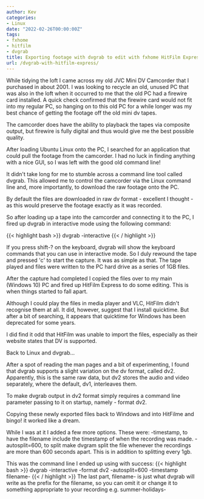 ```yaml
---
author: Kev
categories:
- Linux
date: "2022-02-26T00:00:00Z"
tags:
- fxhome
- hitfilm
- dvgrab
title: Exporting footage with dvgrab to edit with fxhome HitFilm Express
url: /dvgrab-with-hitfilm-express/
---
```

While tidying the loft I came across my old JVC Mini DV Camcorder that I purchased in about 2001. I was looking to recycle an old, unused PC that was also in the loft when it occurred to me that the old PC had a firewire card installed. A quick check confirmed that the firewire card would not fit into my regular PC, so hanging on to this old PC for a while longer was my best chance of getting the footage off the old mini dv tapes.

The camcorder does have the ability to playback the tapes via composite output, but firewire is fully digital and thus would give me the best possible quality.

After loading Ubuntu Linux onto the PC, I searched for an application that could pull the footage from the camcorder. I had no luck in finding anything with a nice GUI, so I was left with the good old command line!

It didn't take long for me to stumble across a command line tool called dvgrab. This allowed me to control the camcorder via the Linux command line and, more importantly, to download the raw footage onto the PC.

By default the files are downloaded in raw dv format - excellent I thought - as this would preserve the footage exactly as it was recorded.

So after loading up a tape into the camcorder and connecting it to the PC, I fired up dvgrab in interactive mode using the following command:

{{< highlight bash >}}
dvgrab -interactive
{{< / highlight >}}

If you press shift-? on the keyboard, dvgrab will show the keyboard commands that you can use in interactive mode. So I duly rewound the tape and pressed 'c' to start the capture. It was as simple as that. The tape played and files were written to the PC hard drive as a series of 1GB files.

After the capture had completed I copied the files over to my main (Windows 10) PC and fired up HitFilm Express to do some editing. This is when things started to fall apart.

Although I could play the files in media player and VLC, HitFilm didn't recognise them at all. It did, however, suggest that I install quicktime. But after a bit of searching, it appears that quicktime for Windows has been deprecated for some years.

I did find it odd that HitFilm was unable to import the files, especially as their website states that DV is supported.

Back to Linux and dvgrab...

After a spot of reading the man pages and a bit of experimenting, I found that dvgrab supports a slight variation on the dv format, called dv2. Apparently, this is the same raw data, but dv2 stores the audio and video separately, where the default, dv1, interleaves them.

To make dvgrab output in dv2 format simply requires a command line parameter passing to it on startup, namely - format dv2.

Copying these newly exported files back to Windows and into HitFilme and bingo! it worked like a dream.

While I was at it I added a few more options. These were:
-timestamp, to have the filename include the timestamp of when the recording was made.
-autosplit=600, to split make dvgram split the file whenever the recordings are more than 600 seconds apart. This is in addition to splitting every 1gb.

This was the command line I ended up using with success:
{{< highlight bash >}}
dvgrab -interactive -format dv2 -autosplit=600 -timestamp filename-
{{< / highlight >}}
The last part, filename- is just what dvgrab will write as the prefix for the filename, so you can omit it or change it to something appropriate to your recording e.g. summer-holidays-